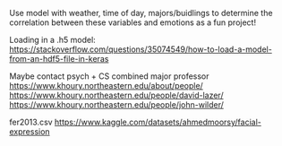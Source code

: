 Use model with weather, time of day, majors/buidlings to determine the correlation
between these variables and emotions as a fun project!

Loading in a .h5 model:
https://stackoverflow.com/questions/35074549/how-to-load-a-model-from-an-hdf5-file-in-keras

Maybe contact psych + CS combined major professor
https://www.khoury.northeastern.edu/about/people/
https://www.khoury.northeastern.edu/people/david-lazer/
https://www.khoury.northeastern.edu/people/john-wilder/

fer2013.csv
https://www.kaggle.com/datasets/ahmedmoorsy/facial-expression
